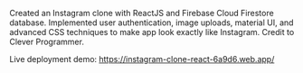 Created an Instagram clone with ReactJS and Firebase Cloud Firestore database. 
Implemented user authentication, image uploads, material UI, and advanced CSS techniques to make app look exactly like Instagram.
Credit to Clever Programmer.

Live deployment demo: https://instagram-clone-react-6a9d6.web.app/
